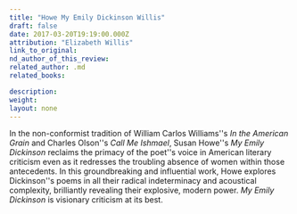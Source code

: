 ```yaml
---
title: "Howe My Emily Dickinson Willis"
draft: false
date: 2017-03-20T19:19:00.000Z
attribution: "Elizabeth Willis"
link_to_original:
nd_author_of_this_review:
related_author: .md
related_books:

description:
weight:
layout: none
---
```

In the non-conformist tradition of William Carlos Williams''s *In the American Grain* and Charles Olson''s *Call Me Ishmael*, Susan Howe''s *My Emily Dickinson* reclaims the primacy of the poet''s voice in American literary criticism even as it redresses the troubling absence of women within those antecedents. In this groundbreaking and influential work, Howe explores Dickinson''s poems in all their radical indeterminacy and acoustical complexity, brilliantly revealing their explosive, modern power. *My Emily Dickinson* is visionary criticism at its best.

